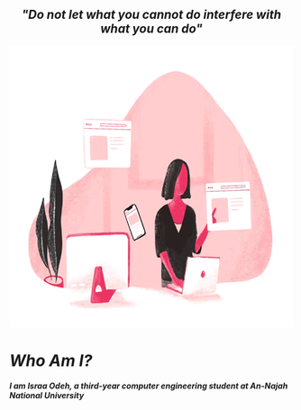 <h2 align = "center"> <b> <i> "Do not let what you cannot do interfere with what you can do" <i> </h2> </p>
<img src="Programmer.gif" alt="A GIF of a programmer" height = "500px">
<h1> Who Am I? </h1>
<p>  I am Israa Odeh, a third-year computer engineering student at An-Najah National University </p>
